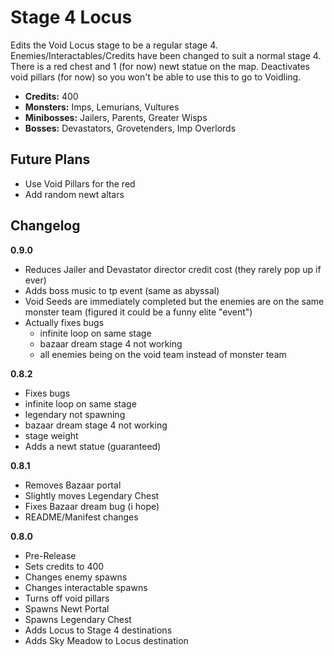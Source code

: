 # Stage 4 Locus

Edits the Void Locus stage to be a regular stage 4. Enemies/Interactables/Credits have been changed to suit a normal stage 4. There is a red chest and 1 (for now) newt statue on the map. Deactivates void pillars (for now) so you won't be able to use this to go to Voidling.

- **Credits:** 400
- **Monsters:** Imps, Lemurians, Vultures
- **Minibosses:** Jailers, Parents, Greater Wisps
- **Bosses:** Devastators, Grovetenders, Imp Overlords

## Future Plans
- Use Void Pillars for the red
- Add random newt altars

## Changelog

**0.9.0**

- Reduces Jailer and Devastator director credit cost (they rarely pop up if ever)
- Adds boss music to tp event (same as abyssal)
- Void Seeds are immediately completed but the enemies are on the same monster team (figured it could be a funny elite "event")
- Actually fixes bugs
  - infinite loop on same stage
  - bazaar dream stage 4 not working
  - all enemies being on the void team instead of monster team

**0.8.2**

- Fixes bugs
 - infinite loop on same stage
 - legendary not spawning
 - bazaar dream stage 4 not working
 - stage weight
- Adds a newt statue (guaranteed)

**0.8.1**

- Removes Bazaar portal
- Slightly moves Legendary Chest
- Fixes Bazaar dream bug (i hope)
- README/Manifest changes

**0.8.0**

- Pre-Release
- Sets credits to 400
- Changes enemy spawns
- Changes interactable spawns
- Turns off void pillars
- Spawns Newt Portal
- Spawns Legendary Chest
- Adds Locus to Stage 4 destinations
- Adds Sky Meadow to Locus destination
